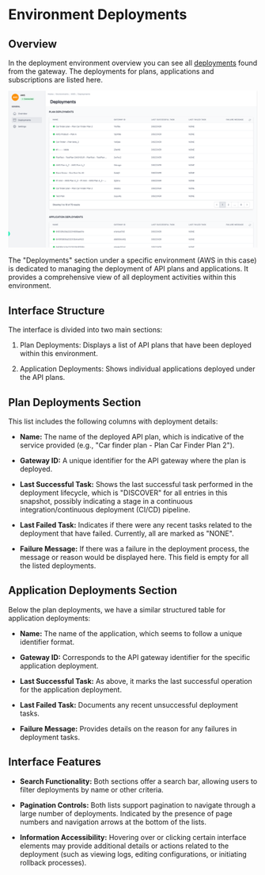 # Environment Deployments

<head>
  <meta name="guidename" content="API Management"/>
  <meta name="context" content="GUID-394dfadc-9e60-4d28-b9d6-030b19b49085"/>
</head>

## Overview

In the deployment environment overview you can see all [deployments](../Topics/cp-Deploy_APIs_APIproducts_plans_applications_and_subscriptions.md) found from the gateway. The deployments for plans, applications and subscriptions are listed here.

![Administration Portal - Environment- Deployments](../Images/img-cp-admin_portal_environments_deployments.png)

The "Deployments" section under a specific environment (AWS in this case) is dedicated to managing the deployment of API plans and applications. It provides a comprehensive view of all deployment activities within this environment.

## Interface Structure

The interface is divided into two main sections:

1. Plan Deployments: Displays a list of API plans that have been deployed within this environment.

2. Application Deployments: Shows individual applications deployed under the API plans.

## Plan Deployments Section

This list includes the following columns with deployment details:

- **Name:** The name of the deployed API plan, which is indicative of the service provided (e.g., "Car finder plan - Plan Car Finder Plan 2").

- **Gateway ID:** A unique identifier for the API gateway where the plan is deployed.

- **Last Successful Task:** Shows the last successful task performed in the deployment lifecycle, which is "DISCOVER" for all entries in this snapshot, possibly indicating a stage in a continuous integration/continuous deployment (CI/CD) pipeline.

- **Last Failed Task:** Indicates if there were any recent tasks related to the deployment that have failed. Currently, all are marked as "NONE".

- **Failure Message:** If there was a failure in the deployment process, the message or reason would be displayed here. This field is empty for all the listed deployments.

## Application Deployments Section

Below the plan deployments, we have a similar structured table for application deployments:

- **Name:** The name of the application, which seems to follow a unique identifier format.

- **Gateway ID:** Corresponds to the API gateway identifier for the specific application deployment.

- **Last Successful Task:** As above, it marks the last successful operation for the application deployment.

- **Last Failed Task:** Documents any recent unsuccessful deployment tasks.

- **Failure Message:** Provides details on the reason for any failures in deployment tasks.

## Interface Features

- **Search Functionality:** Both sections offer a search bar, allowing users to filter deployments by name or other criteria.

- **Pagination Controls:** Both lists support pagination to navigate through a large number of deployments. Indicated by the presence of page numbers and navigation arrows at the bottom of the lists.

- **Information Accessibility:** Hovering over or clicking certain interface elements may provide additional details or actions related to the deployment (such as viewing logs, editing configurations, or initiating rollback processes).
